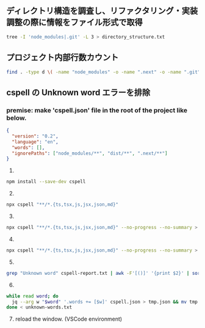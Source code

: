 ## ディレクトリ構造を調査し、リファクタリング・実装調整の際に情報をファイル形式で取得

```bash copy
tree -I 'node_modules|.git' -L 3 > directory_structure.txt
```

## プロジェクト内部行数カウント

```bash copy
find . -type d \( -name "node_modules" -o -name ".next" -o -name ".git" \) -prune -o -type f -print | xargs wc -l
```

## cspell の Unknown word エラーを排除

### premise: make 'cspell.json' file in the root of the project like below.

```json
{
  "version": "0.2",
  "language": "en",
  "words": [],
  "ignorePaths": ["node_modules/**", "dist/**", ".next/**"]
}
```

1.

```bash copy
npm install --save-dev cspell
```

2.

```bash copy
npx cspell "**/*.{ts,tsx,js,jsx,json,md}"
```

3.

```bash copy
npx cspell "**/*.{ts,tsx,js,jsx,json,md}" --no-progress --no-summary > cspell-report.txt
```

4.

```bash copy
npx cspell "**/*.{ts,tsx,js,jsx,json,md}" --no-progress --no-summary > cspell-report.txt
```

5.

```bash copy
grep "Unknown word" cspell-report.txt | awk -F'[()]' '{print $2}' | sort -u > unknown-words.txt
```

6.

```bash copy
while read word; do
  jq --arg w "$word" '.words += [$w]' cspell.json > tmp.json && mv tmp.json cspell.json
done < unknown-words.txt
```

7.  reload the window. (VSCode environment)
